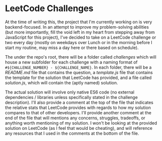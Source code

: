# LeetCode Challenges
At the time of writing this, the project that I'm currently working on is very backend-focused. In an attempt to improve my problem-solving abilities (but more importantly, fill the void left in my heart from stepping away from JavaScript for this project), I've decided to take on a LeetCode challenge or two every day (mostly on weekdays over Lunch or in the morning before I start my routine, may miss a day here or there based on schedule).

The under the repo's root, there will be a folder called _challenges_ which will house a new subfolder for each challenge with a naming format of `#${CHALLENGE_NUMBER} - ${CHALLENGE_NAME}`. In each folder, there will be a _README.md_ file that contains the question, a _template.js_ file that contains the template for the solution that LeetCode has provided, and a file called _solution.js_, which will contain the (aptly named) solution.

The actual solution will involve only native ES6 code (no external dependencies / libraries unless specifically stated in the challenge description). I'll also provide a comment at the top of the file that indicates the relative stats that LeetCode provides with regards to how my solution compares to that of other developers. I'll provide another comment at the end of the file that will mentions any concerns, struggles, tradeoffs, or anything worth mentioning of my solution. I won't be looking at the provided solution on LeetCode (as I feel that would be cheating), and will reference any resources that I used in the comments at the bottom of the file.
